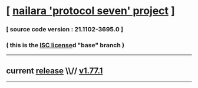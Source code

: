 
# [ [nailara 'protocol seven' project](http://nailara.network/) ]

### [ source code version : 21.1102-3695.0 ]

### ( this is the [ISC license](license)d "base" branch )
---
## current [release](https://github.com/taekiten/nailara/releases) \\\\// [v1.77.1](https://github.com/taekiten/nailara/releases/tag/v1.77.1)
---

